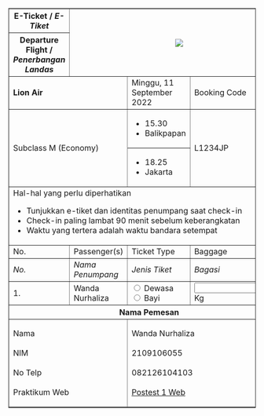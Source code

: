 <!DOCTYPE html>
<html lang="en">

<body>
    <table border = 1>
        <tr>
            <th> E-Ticket / <i> E-Tiket </i> </th>
            <th colspan = 4 rowspan = 2> <img src = "https://1.bp.blogspot.com/-cBfGfTYoBlY/YOMgGumda6I/AAAAAAAAIuM/Q-bnZSnnUBEFjJihQVK0ZMnJAqFjpL8QgCLcBGAsYHQ/s1453/logo-traveloka.png" > </th>
        </tr> 
        <tr>
            <th> Departure Flight / <i> Penerbangan Landas </i> </th>
        </tr>
        <tr>
            <td colspan = 2> <p> <b> Lion Air </b> </p> </td>
            <td> Minggu, 11 September 2022 </td>
            <td> Booking Code </td>
        </tr> 
        <tr>
            <td rowspan = 2 colspan = 2> Subclass M (Economy) </td>
            <td>
                <ul>
                    <li> 15.30 </li>
                    <li> Balikpapan </li>
                </ul>
            </td>
            <td rowspan = 2 > L1234JP </td>
        </tr>
        <tr>
            <td>
                <ul>
                    <li> 18.25 </li>
                    <li> Jakarta </li>
                </ul>
            </td>
        </tr>
        <tr>
            <td colspan = 4> Hal-hal yang perlu diperhatikan
                <ul>
                    <li> Tunjukkan e-tiket dan identitas penumpang saat check-in </li>
                    <li> Check-in paling lambat 90 menit sebelum keberangkatan </li>
                    <li> Waktu yang tertera adalah waktu bandara setempat </li>
                </ul>
            </td>
        </tr>  
        <tr>
            <td> No. </td>
            <td> Passenger(s) </td>
            <td> Ticket Type </td>
            <td> Baggage </td>
        </tr> 
        <tr>
            <td> <i> No. </i> </td>
            <td> <i> Nama Penumpang </i> </td>
            <td> <i> Jenis Tiket </i> </td>
            <td> <i> Bagasi </i> </td>
        </tr>
        <tr>
            <td> 1. </td>
            <td> Wanda Nurhaliza </td>
            <td> 
                <input type = "radio" name = "Jenis Tiket"> Dewasa <br>
                <input type = "radio" name = "Jenis Tiket"> Bayi <br> 
            </td>
            <td> 
                <input type = "number" name = "Bagasi"> Kg <br> 
            </td>
        </tr>  
        <tr>
            <th colspan = 4> Nama Pemesan </th>
        </tr> 
        <tr>
            <td colspan = 2> <p> Nama <br> <br> NIM <br> <br> No Telp <br> <br> Praktikum Web </p> </td>
            <td colspan = 2> <p> Wanda Nurhaliza <br> <br> 2109106055 <br> <br> 082126104103 <br> <br> <a href = "https://classroom.google.com/u/0/c/NTI3MzE4MTg1ODc2/a/NTQ3Njc1NTYwNDI4/details" > Postest 1 Web </a> </p> </td>
        </tr>
    </table>
</body>

</html>
